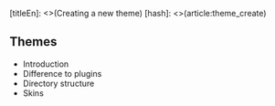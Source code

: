 [titleEn]: <>(Creating a new theme)
[hash]: <>(article:theme_create)

## Themes

* Introduction
* Difference to plugins
* Directory structure
* Skins
